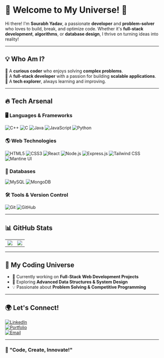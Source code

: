 # 🚀 Welcome to My Universe! 🌌  

Hi there! I'm **Sourabh Yadav**, a passionate **developer** and **problem-solver** who loves to build, break, and optimize code. Whether it's **full-stack development**, **algorithms**, or **database design**, I thrive on turning ideas into reality!  

---

## 💡 Who Am I?  
🔹 A **curious coder** who enjoys solving **complex problems**.  
🔹 A **full-stack developer** with a passion for building **scalable applications**.  
🔹 A **tech explorer**, always learning and improving.  

---

## 🔥 Tech Arsenal  
### 🖥️ Languages & Frameworks  
![C++](https://img.shields.io/badge/C++-00599C?style=for-the-badge&logo=cplusplus&logoColor=white)  ![C](https://img.shields.io/badge/C-00599C?style=for-the-badge&logo=c&logoColor=white)  ![Java](https://img.shields.io/badge/Java-ED8B00?style=for-the-badge&logo=java&logoColor=white)  ![JavaScript](https://img.shields.io/badge/JavaScript-F7DF1E?style=for-the-badge&logo=javascript&logoColor=black)  ![Python](https://img.shields.io/badge/Python-3776AB?style=for-the-badge&logo=python&logoColor=white)  

### 🌎 Web Technologies  
![HTML5](https://img.shields.io/badge/HTML5-E34F26?style=for-the-badge&logo=html5&logoColor=white)  ![CSS3](https://img.shields.io/badge/CSS3-1572B6?style=for-the-badge&logo=css3&logoColor=white)  ![React](https://img.shields.io/badge/React-61DAFB?style=for-the-badge&logo=react&logoColor=black)  ![Node.js](https://img.shields.io/badge/Node.js-339933?style=for-the-badge&logo=nodedotjs&logoColor=white)  ![Express.js](https://img.shields.io/badge/Express.js-000000?style=for-the-badge&logo=express&logoColor=white)  ![Tailwind CSS](https://img.shields.io/badge/Tailwind_CSS-38B2AC?style=for-the-badge&logo=tailwind-css&logoColor=white)  ![Mantine UI](https://img.shields.io/badge/Mantine_UI-228be6?style=for-the-badge&logo=mantine&logoColor=white)  

### 📀 Databases  
![MySQL](https://img.shields.io/badge/MySQL-4479A1?style=for-the-badge&logo=mysql&logoColor=white)  ![MongoDB](https://img.shields.io/badge/MongoDB-47A248?style=for-the-badge&logo=mongodb&logoColor=white)  

### 🛠️ Tools & Version Control  
![Git](https://img.shields.io/badge/Git-F05032?style=for-the-badge&logo=git&logoColor=white)  ![GitHub](https://img.shields.io/badge/GitHub-181717?style=for-the-badge&logo=github&logoColor=white)  

---

## 📊 GitHub Stats  
<table>
  <tr>
    <td>
      <img src="https://github-readme-stats.vercel.app/api?username=your-github-username&show_icons=true&theme=radical" />
    </td>
    <td>
      <img src="https://github-readme-stats.vercel.app/api/top-langs/?username=your-github-username&layout=compact&theme=radical" />
    </td>
  </tr>
</table>

---

## 🚀 My Coding Universe  
- 🔭 Currently working on **Full-Stack Web Development Projects**  
- 🌱 Exploring **Advanced Data Structures & System Design**  
- 💡 Passionate about **Problem Solving & Competitive Programming**  

---

## 🌍 Let's Connect!  
[![LinkedIn](https://img.shields.io/badge/LinkedIn-0A66C2?style=for-the-badge&logo=linkedin&logoColor=white)](https://www.linkedin.com/in/sourabh-yadav-7181171ba/)  
[![Portfolio](https://img.shields.io/badge/Portfolio-000000?style=for-the-badge&logo=vercel&logoColor=white)](https://your-portfolio.com/)  
[![Email](https://img.shields.io/badge/Email-D14836?style=for-the-badge&logo=gmail&logoColor=white)](sourabhyadav626333@gmail.com)  

---

### 🚀 **"Code, Create, Innovate!"**  
